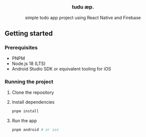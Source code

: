 <h3 align="center">tudu æp.</h3>
<p align="center">simple todo app project using React Native and Firebase</p>

## Getting started

### Prerequisites

- PNPM
- Node.js 18 (LTS)
- Android Studio SDK or equivalent tooling for iOS

### Running the project

1. Clone the repository
2. Install dependencies

   ```bash
   pnpm install
   ```

3. Run the app

   ```bash
   pnpm android # or ios
   ```
